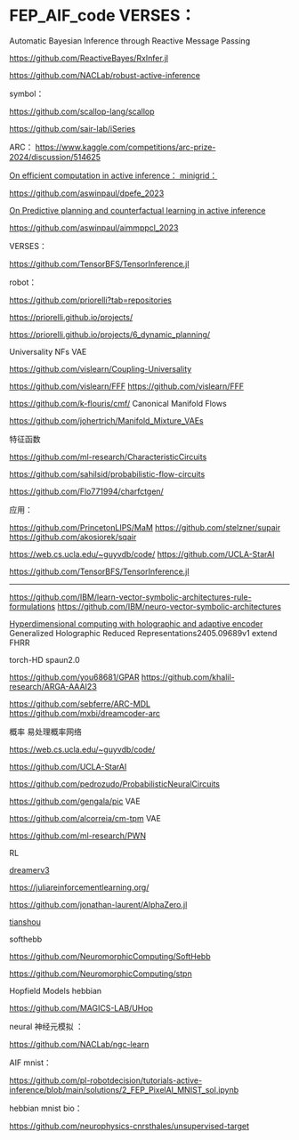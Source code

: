 # FEP_AIF_code  VERSES： 

Automatic Bayesian Inference through Reactive Message Passing

https://github.com/ReactiveBayes/RxInfer.jl

https://github.com/NACLab/robust-active-inference


symbol：

https://github.com/scallop-lang/scallop

https://github.com/sair-lab/iSeries

ARC： https://www.kaggle.com/competitions/arc-prize-2024/discussion/514625



[On efficient computation in active inference： minigrid：  ](https://github.com/aswinpaul/dpefe_2023)

https://github.com/aswinpaul/dpefe_2023

[On Predictive planning and counterfactual learning in active inference](https://github.com/aswinpaul/aimmppcl_2023)

https://github.com/aswinpaul/aimmppcl_2023


VERSES： 


https://github.com/TensorBFS/TensorInference.jl



robot：

https://github.com/priorelli?tab=repositories

https://priorelli.github.io/projects/

https://priorelli.github.io/projects/6_dynamic_planning/


Universality NFs VAE

https://github.com/vislearn/Coupling-Universality

https://github.com/vislearn/FFF   https://github.com/vislearn/FFF


https://github.com/k-flouris/cmf/ Canonical Manifold Flows

https://github.com/johertrich/Manifold_Mixture_VAEs


特征函数



https://github.com/ml-research/CharacteristicCircuits

https://github.com/sahilsid/probabilistic-flow-circuits


https://github.com/Flo771994/charfctgen/ 


应用：

https://github.com/PrincetonLIPS/MaM          https://github.com/stelzner/supair   https://github.com/akosiorek/sqair



https://web.cs.ucla.edu/~guyvdb/code/        https://github.com/UCLA-StarAI

https://github.com/TensorBFS/TensorInference.jl

--------------------------------------------------------------------------



https://github.com/IBM/learn-vector-symbolic-architectures-rule-formulations  https://github.com/IBM/neuro-vector-symbolic-architectures

[Hyperdimensional computing with holographic and adaptive encoder  ](https://www.ncbi.nlm.nih.gov/pmc/articles/PMC11037243/)          Generalized Holographic Reduced Representations2405.09689v1 extend FHRR

torch-HD  spaun2.0

https://github.com/you68681/GPAR  https://github.com/khalil-research/ARGA-AAAI23

https://github.com/sebferre/ARC-MDL         https://github.com/mxbi/dreamcoder-arc




概率 易处理概率网络  

https://web.cs.ucla.edu/~guyvdb/code/

https://github.com/UCLA-StarAI



https://github.com/pedrozudo/ProbabilisticNeuralCircuits

https://github.com/gengala/pic  VAE

https://github.com/alcorreia/cm-tpm  VAE 

https://github.com/ml-research/PWN










RL

[dreamerv3 ](https://github.com/NM512/dreamerv3-torch)

https://juliareinforcementlearning.org/

https://github.com/jonathan-laurent/AlphaZero.jl

[tianshou ](https://github.com/thu-ml/tianshou)







softhebb  

https://github.com/NeuromorphicComputing/SoftHebb

https://github.com/NeuromorphicComputing/stpn



Hopfield Models hebbian

https://github.com/MAGICS-LAB/UHop




neural 神经元模拟 ：

https://github.com/NACLab/ngc-learn


AIF mnist：

https://github.com/pl-robotdecision/tutorials-active-inference/blob/main/solutions/2_FEP_PixelAI_MNIST_sol.ipynb


hebbian   mnist bio：

https://github.com/neurophysics-cnrsthales/unsupervised-target


